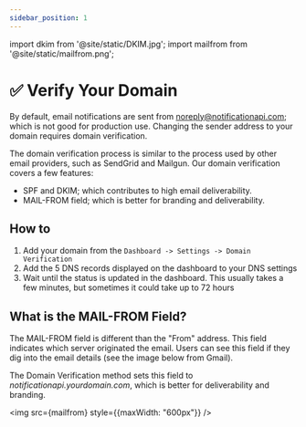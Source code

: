 ```yaml
---
sidebar_position: 1
---
```


import dkim from '@site/static/DKIM.jpg';
import mailfrom from '@site/static/mailfrom.png';

# ✅ Verify Your Domain

By default, email notifications are sent from noreply@notificationapi.com; which is not good for production use. Changing the sender address to your domain requires domain verification.

The domain verification process is similar to the process used by other email providers, such as SendGrid and Mailgun. Our domain verification covers a few features:

- SPF and DKIM; which contributes to high email deliverability.
- MAIL-FROM field; which is better for branding and deliverability.

## How to

1. Add your domain from the `Dashboard -> Settings -> Domain Verification`
2. Add the 5 DNS records displayed on the dashboard to your DNS settings
3. Wait until the status is updated in the dashboard. This usually takes a few minutes, but sometimes it could take up to 72 hours

## What is the MAIL-FROM Field?

The MAIL-FROM field is different than the "From" address. This field indicates which server originated the email. Users can see this field if they dig into the email details (see the image below from Gmail).

The Domain Verification method sets this field to _notificationapi.yourdomain.com_, which is better for deliverability and branding.

<img src={mailfrom} style={{maxWidth: "600px"}} />
